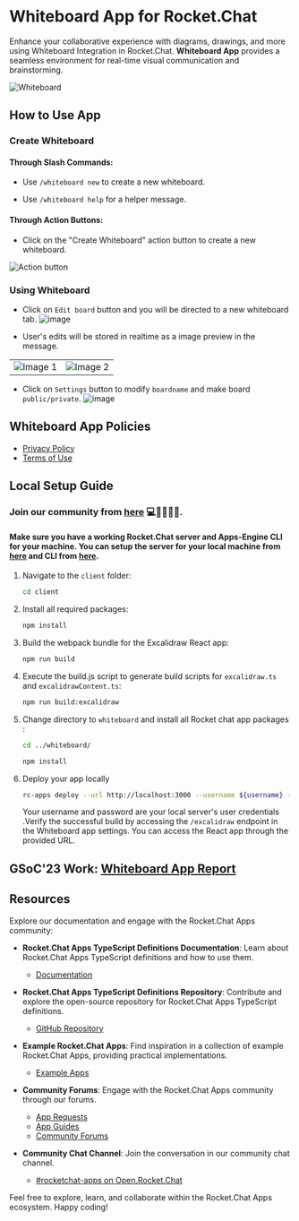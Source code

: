 # Whiteboard App for Rocket.Chat

Enhance your collaborative experience with diagrams, drawings, and more using Whiteboard Integration in Rocket.Chat. **Whiteboard App** provides a seamless environment for real-time visual communication and brainstorming.

![Whiteboard](https://github.com/RocketChat/Apps.Whiteboard/assets/92238941/f6b77aa6-cb76-49d2-a83b-445b116fd1f0)

## How to Use App

### Create Whiteboard

#### Through Slash Commands:

- Use `/whiteboard new` to create a new whiteboard.

- Use `/whiteboard help` for a helper message.

#### Through Action Buttons:

- Click on the "Create Whiteboard" action button to create a new whiteboard.

![Action button](https://github.com/RocketChat/Apps.Whiteboard/assets/92238941/58647f66-13ec-4808-814a-e2e1be783328)

### Using Whiteboard

- Click on `Edit board` button and you will be directed to a new whiteboard tab.
  ![image](https://github.com/RocketChat/Apps.Whiteboard/assets/92238941/8c0107df-9a66-4435-9b17-e7cb73d3881c)

- User's edits will be stored in realtime as a image preview in the message.

<table>
  <tr>
    <td><img src="https://github.com/RocketChat/Apps.Whiteboard/assets/92238941/f550edbd-baf7-4122-acff-d4240def97ec" alt="Image 1"></td>
    <td><img src="https://github.com/RocketChat/Apps.Whiteboard/assets/92238941/3a385c99-6366-43d9-a1b2-6654a95dac1c" alt="Image 2"></td>
  </tr>
</table>

- Click on `Settings` button to modify `boardname` and make board `public/private`.
![image](https://github.com/RocketChat/Apps.Whiteboard/assets/92238941/285896e1-995e-457d-9911-8a77bdf4679c)

## Whiteboard App Policies

- [Privacy Policy](https://docs.google.com/document/d/1TnEIvkCBgvsd0QcuHJAqloPL9O5g5rS62MVgLd4dou8/edit?usp=sharing)
- [Terms of Use](https://docs.google.com/document/d/10rs2D-b3f7SzT6-liMQNdZ6XqSC6vSiLYsvEG3Ip2d4/edit?usp=sharing)

## Local Setup Guide
### Join our community from [here](https://open.rocket.chat/channel/white-board-integration-team) 💻🧑‍🤝‍🧑🚀.
#### Make sure you have a working Rocket.Chat server and Apps-Engine CLI for your machine. You can setup the server for your local machine from [here](https://developer.rocket.chat/open-source-projects/server/server-environment-setup) and CLI from [here](https://developer.rocket.chat/apps-engine/getting-started/rocket.chat-app-engine-cli).

1. Navigate to the `client` folder: 
   ```bash
   cd client
   ```

2. Install all required packages:
   ```bash
   npm install
   ```

3. Build the webpack bundle for the Excalidraw React app:
   ```bash
   npm run build
   ```

4. Execute the build.js script to generate build scripts for `excalidraw.ts` and `excalidrawContent.ts`:
   ```bash
   npm run build:excalidraw
   ```

5. Change directory to `whiteboard` and install all Rocket chat app packages :
   ```bash
   cd ../whiteboard/
   ```
   ```bash
   npm install
   ```
7. Deploy your app locally
   ```bash
   rc-apps deploy --url http://localhost:3000 --username ${username} --password ${password}
   ```
   
   Your username and password are your local server's user credentials .Verify the successful build by accessing the `/excalidraw` endpoint in the Whiteboard app settings. You can access the React app through the provided URL.

## GSoC'23 Work: [Whiteboard App Report]( https://github.com/CulturalProfessor/Google-Summer-of-Code-23)

## Resources

Explore our documentation and engage with the Rocket.Chat Apps community:

- **Rocket.Chat Apps TypeScript Definitions Documentation**: Learn about Rocket.Chat Apps TypeScript definitions and how to use them.
   - [Documentation](https://rocketchat.github.io/Rocket.Chat.Apps-engine/)

- **Rocket.Chat Apps TypeScript Definitions Repository**: Contribute and explore the open-source repository for Rocket.Chat Apps TypeScript definitions.
   - [GitHub Repository](https://github.com/RocketChat/Rocket.Chat.Apps-engine)

- **Example Rocket.Chat Apps**: Find inspiration in a collection of example Rocket.Chat Apps, providing practical implementations.
   - [Example Apps](https://github.com/graywolf336/RocketChatApps)

- **Community Forums**: Engage with the Rocket.Chat Apps community through our forums.
   - [App Requests](https://forums.rocket.chat/c/rocket-chat-apps/requests)
   - [App Guides](https://forums.rocket.chat/c/rocket-chat-apps/guides)
   - [Community Forums](https://forums.rocket.chat/c/rocket-chat-apps)

- **Community Chat Channel**: Join the conversation in our community chat channel.
   - [#rocketchat-apps on Open.Rocket.Chat](https://open.rocket.chat/channel/rocketchat-apps)

Feel free to explore, learn, and collaborate within the Rocket.Chat Apps ecosystem. Happy coding!
